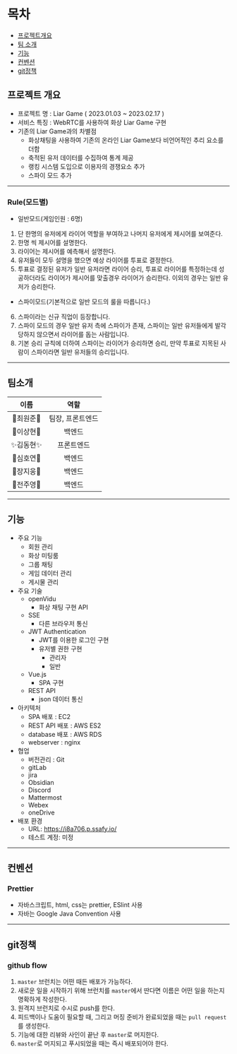 # 목차

- [프로젝트개요](##프로젝트-개요)
- [팀 소개](##팀소개)
- [기능](##기능)
- [컨벤션](##컨벤션)
- [git정책](##git정책)

## 프로젝트 개요

- 프로젝트 명 : Liar Game ( 2023.01.03 ~ 2023.02.17 )
- 서비스 특징 : WebRTC를 사용하여 화상 Liar Game 구현
- 기존의 Liar Game과의 차별점
  - 화상채팅을 사용하여 기존의 온라인 Liar Game보다 비언어적인 추리 요소를 더함
  - 축적된 유저 데이터를 수집하여 통계 제공
  - 랭킹 시스템 도입으로 이용자의 경쟁요소 추가
  - 스파이 모드 추가

---

### Rule(모드별)

- 일반모드(게임인원 : 6명)

1. 단 한명의 유저에게 라이어 역할을 부여하고 나머지 유저에게 제시어를 보여준다.
2. 한명 씩 제시어를 설명한다.
3. 라이어는 제시어를 예측해서 설명한다.
4. 유저들이 모두 설명을 했으면 예상 라이어를 투표로 결정한다.
5. 투표로 결정된 유저가 일반 유저라면 라이어 승리, 투표로 라이어를 특정하는데 성공하더라도 라이어가 제시어를 맞출경우 라이어가 승리한다. 이외의 경우는 일반 유저가 승리한다.

- 스파이모드(기본적으로 일반 모드의 룰을 따릅니다.)

6. 스파이라는 신규 직업이 등장합니다.
7. 스파이 모드의 경우 일반 유저 측에 스파이가 존재, 스파이는 일반 유저들에게 발각당하지 않으면서 라이어를 돕는 사람입니다.
8. 기본 승리 규칙에 더하여 스파이는 라이어가 승리하면 승리, 만약 투표로 지목된 사람이 스파이라면 일반 유저들의 승리입니다.

---

## 팀소개

|    이름    |       역할       |
| :--------: | :--------------: |
| 🌟최원준🌟 | 팀장, 프론트엔드 |
| 🎇이상현🎇 |      백엔드      |
| ✨김동현✨ |    프론트엔드    |
| 🎉심호연🎉 |      백엔드      |
| 🎊장지웅🎊 |      백엔드      |
| 🎈전주영🎈 |      백엔드      |

---

## 기능

- 주요 기능
  - 회원 관리
  - 화상 미팅룸
  - 그룹 채팅
  - 게임 데이터 관리
  - 게시물 관리
- 주요 기술
  - openVidu
    - 화상 채팅 구현 API
  - SSE
    - 다른 브라우저 통신
  - JWT Authentication
    - JWT를 이용한 로그인 구현
    - 유저별 권한 구현
      - 관리자
      - 일반
  - Vue.js
    - SPA 구현
  - REST API
    - json 데이터 통신
- 아키텍처
  - SPA 배포 : EC2
  - REST API 배포 : AWS ES2
  - database 배포 : AWS RDS
  - webserver : nginx
- 협업
  - 버전관리 : Git
  - gitLab
  - jira
  - Obsidian
  - Discord
  - Mattermost
  - Webex
  - oneDrive
- 배포 환경
  - URL: https://i8a706.p.ssafy.io/
  - 테스트 계정: 미정

---

## 컨벤션

### Prettier

- 자바스크립트, html, css는 prettier, ESlint 사용
- 자바는 Google Java Convention 사용

---

## git정책

### github flow

1. `master` 브런치는 어떤 때든 배포가 가능하다.
2. 새로운 일을 시작하기 위해 브런치를 `master`에서 딴다면 이름은 어떤 일을 하는지 명확하게 작성한다.
3. 원격지 브런치로 수시로 push를 한다.
4. 피드백이나 도움이 필요할 때, 그리고 머징 준비가 완료되었을 때는 `pull request`를 생성한다.
5. 기능에 대한 리뷰와 사인이 끝난 후 `master`로 머지한다.
6. `master`로 머지되고 푸시되었을 때는 즉시 배포되어야 한다.
